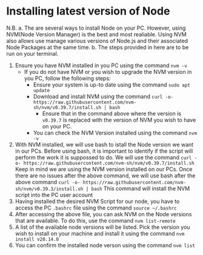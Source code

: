 # Installing latest version of Node
N.B. 
    a. The are several ways to install Node on your PC. However, using NVM(Node Version Manager) is the best and most realiable. Using NVM also allows use manage various versions of Node.js and their associated Node Packages at the same time. 
    b. The steps provided in here are to be run on your terminal. 
1. Ensure you have NVM installed in you PC using the command `nvm -v`
    - If you do not have NVM or you wish to upgrade the NVM version in you PC, follow the following steps:
        * Ensure your system is up-to date using the command `sudo apt update`
        * Download and install NVM using the command `curl -o- https://raw.githubusercontent.com/nvm-sh/nvm/v0.39.7/install.sh | bash`
            + Ensure that in the command above where the version is `v0.39.7` is replaced with the version of NVM you wish to have on your PC. 
        * You can check the NVM Version installed using the command `nvm -v`
2. With NVM installed, we will use bash to istall the Node version we want in our PCs. Before using bash, it is important to identify if the script will perform the work it is suppossed to do. We will use the command
    `curl -o- https://raw.githubusercontent.com/nvm-sh/nvm/v0.39.7/install.sh` Keep in mind we are using the NVM version installed on our PCs. 
    Once there are no issues after the above command, we will use bash after the above command
    `curl -o- https://raw.githubusercontent.com/nvm-sh/nvm/v0.39.3/install.sh | bash` This command will install the NVM script into the PC user account
3. Having installed the desired NVM Script for our node, you have to access the PC `.bashrc` file using the command `source ~/.bashrc`
4. After accessing the above file, you can ask NVM on the Node versions that are available. To do this, use the command `nvm list-remote`
5. A list of the available node versions will be listed. Pick the version you wish to install on your machine and install it using the command
    `nvm install v20.14.0`
6. You can confirm the installed node verson using the command `nvm list`
